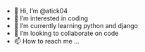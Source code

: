 - 👋 Hi, I’m @atick04
- 👀 I’m interested in coding
- 🌱 I’m currently learning python and django
- 💞️ I’m looking to collaborate on code
- 📫 How to reach me ...

<!---
atick04/atick04 is a ✨ special ✨ repository because its `README.md` (this file) appears on your GitHub profile.
You can click the Preview link to take a look at your changes.
--->

